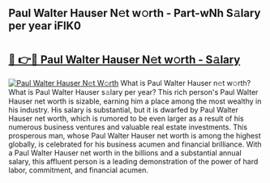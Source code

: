 ## Paul Walter Hauser N𝚎t w𝚘rth - Part-wNh S𝚊lary per year iFlK0

# <h2><a href="http://gc1ei0.nevu.top/?p=Paul+Walter+Hauser">🔗 👉🔴 Paul Walter Hauser N𝚎t w𝚘rth - S𝚊lary</a></h2>

[![Paul Walter Hauser N𝚎t W𝚘rth](https://i.imgur.com/Oavwk0R.jpeg)](http://gc1ei0.nevu.top/?p=Paul+Walter+Hauser)
What is Paul Walter Hauser n𝚎t w𝚘rth? What is Paul Walter Hauser s𝚊lary per year?
This rich person's Paul Walter Hauser net worth is sizable, earning him a place among the most wealthy in his industry. His salary is substantial, but it is dwarfed by Paul Walter Hauser net worth, which is rumored to be even larger as a result of his numerous business ventures and valuable real estate investments. This prosperous man, whose Paul Walter Hauser net worth is among the highest globally, is celebrated for his business acumen and financial brilliance. With a Paul Walter Hauser net worth in the billions and a substantial annual salary, this affluent person is a leading demonstration of the power of hard labor, commitment, and financial acumen.
